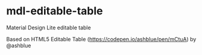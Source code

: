# mdl-editable-table
Material Design Lite editable table

  Based on HTML5 Editable Table (https://codepen.io/ashblue/pen/mCtuA) by @ashblue 
